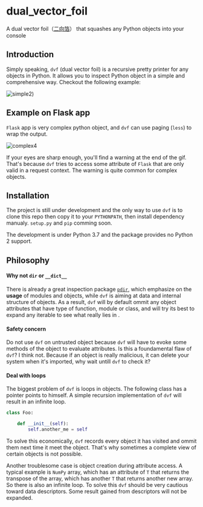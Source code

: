 # dual_vector_foil
A dual vector foil（[二向箔](https://zh.wikipedia.org/wiki/%E4%B8%89%E4%BD%93%E7%94%A8%E8%AF%AD%E5%88%97%E8%A1%A8#%E4%BA%8C%E5%90%91%E7%AE%94)） that squashes any Python objects into your console

## Introduction

Simply speaking, `dvf` (dual vector foil) is a recursive pretty printer for any objects in Python. It allows you to inspect Python object in a simple and comprehensive way. Checkout the following example:

![simple2](https://user-images.githubusercontent.com/22628546/47994834-799ede00-e12e-11e8-9997-44fdd5b65443.gif))

## Example on Flask app

`Flask` app is very complex python object, and `dvf` can use paging (`less`) to wrap the output. 

![complex4](https://user-images.githubusercontent.com/22628546/47995242-9851a480-e12f-11e8-9e2d-499756b3fdb4.gif)

If your eyes are sharp enough, you'll find a warning at the end of the gif. That's because `dvf` tries to access some attribute of `Flask` that are only valid in a request context. The warning is quite common for complex objects.

## Installation 

The project is still under development and the only way to use `dvf` is to clone this repo then copy it to your `PYTHONPATH`, then install dependency manualy. `setup.py` and `pip` comming soon.

The development is under Python 3.7 and the package provides no Python 2 support.

## Philosophy

#### Why not `dir` or `__dict__`

There is already a great inspection package [`pdir`](https://github.com/laike9m/pdir2), which emphasize on the **usage** of modules and objects, while `dvf` is aiming at data and internal structure of objects. 
As a result, `dvf` will by default ommit any object attributes that have type of function, module or class, and will try its best to expand any iterable to see what really lies in .

#### Safety concern
Do not use `dvf` on untrusted object because `dvf` will have to evoke some methods of the object to evaluate attributes. Is this a foundamental flaw of `dvf`? I think not.
Because if an object is really malicious, it can delete your system when it's imported, why wait untill `dvf` to check it?

#### Deal with loops
The biggest problem of `dvf` is loops in objects. The following class has a pointer points to himself. A simple recursion implementation of `dvf` will result in an infinite loop.
```python
class Foo:

    def __init__(self):
        self.another_me = self
```
To solve this economically, `dvf` records every object it has visited and ommit them next time it meet the object. That's why sometimes a complete view of certain objects is not possible.

Another troublesome case is object creation during attribute access. A typical example is `NumPy` array, which has an attribute of `T` that returns the transpose of the array, 
which has another `T` that returns another new array. So there is also an infinite loop. To solve this `dvf` should be very cautious toward data descriptors. Some result gained from descriptors will not be expanded.
